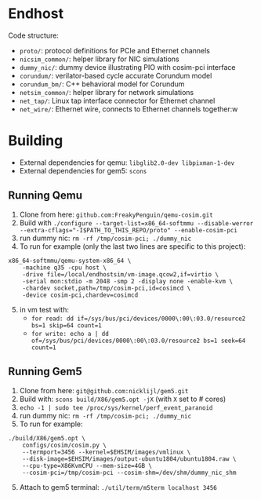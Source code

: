 # Endhost

Code structure:
 - `proto/`: protocol definitions for PCIe and Ethernet channels
 - `nicsim_common/`: helper library for NIC simulations
 - `dummy_nic/`: dummy device illustrating PIO with cosim-pci interface
 - `corundum/`: verilator-based cycle accurate Corundum model
 - `corundum_bm/`: C++ behavioral model for Corundum
 - `netsim_common/`: helper library for network simulations
 - `net_tap/`: Linux tap interface connector for Ethernet channel
 - `net_wire/`: Ethernet wire, connects to Ethernet channels together:w

# Building
 - External dependencies for qemu: `libglib2.0-dev libpixman-1-dev`
 - External dependencies for gem5: `scons`

## Running Qemu
1. Clone from here: `github.com:FreakyPenguin/qemu-cosim.git`
2. Build with `./configure --target-list=x86_64-softmmu --disable-werror --extra-cflags="-I$PATH_TO_THIS_REPO/proto" --enable-cosim-pci`
3. run dummy nic: `rm -rf /tmp/cosim-pci; ./dummy_nic`
4. To run for example (only the last two lines are specific to this project):
```
x86_64-softmmu/qemu-system-x86_64 \
    -machine q35 -cpu host \
    -drive file=/local/endhostsim/vm-image.qcow2,if=virtio \
    -serial mon:stdio -m 2048 -smp 2 -display none -enable-kvm \
    -chardev socket,path=/tmp/cosim-pci,id=cosimcd \
    -device cosim-pci,chardev=cosimcd
```
5. in vm test with:
    * `for read: dd if=/sys/bus/pci/devices/0000\:00\:03.0/resource2 bs=1 skip=64 count=1`
    * `for write: echo a | dd of=/sys/bus/pci/devices/0000\:00\:03.0/resource2 bs=1 seek=64 count=1`

## Running Gem5
1. Clone from here: `git@github.com:nicklijl/gem5.git`
2. Build with: `scons build/X86/gem5.opt -jX` (with `X` set to # cores)
3. `echo -1 | sudo tee /proc/sys/kernel/perf_event_paranoid`
4. run dummy nic: `rm -rf /tmp/cosim-pci; ./dummy_nic`
5. To run for example:
```
./build/X86/gem5.opt \
    configs/cosim/cosim.py \
    --termport=3456 --kernel=$EHSIM/images/vmlinux \
    --disk-image=$EHSIM/images/output-ubuntu1804/ubuntu1804.raw \
    --cpu-type=X86KvmCPU --mem-size=4GB \
    --cosim-pci=/tmp/cosim-pci --cosim-shm=/dev/shm/dummy_nic_shm
```
5. Attach to gem5 terminal: `./util/term/m5term localhost 3456`
